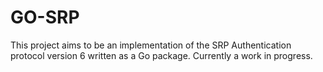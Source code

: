 GO-SRP
==========

This project aims to be an implementation of the SRP Authentication protocol version 6 written as a Go package. Currently a work in progress.